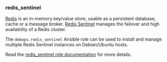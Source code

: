 ### redis_sentinel

[Redis](https://redis.io/) is an in-memory key/value store, usable as a
persistent database, cache or a message broker. [Redis
Sentinel](https://redis.io/topics/sentinel) manages the failover and
high availability of a Redis cluster.

The `debops.redis_sentinel` Ansible role can be used to install and
manage multiple Redis Sentinel instances on Debian/Ubuntu hosts.

Read the [redis_sentinel role documentation](https://docs.debops.org/en/stable-3.2/ansible/roles/redis_sentinel/) for more details.
